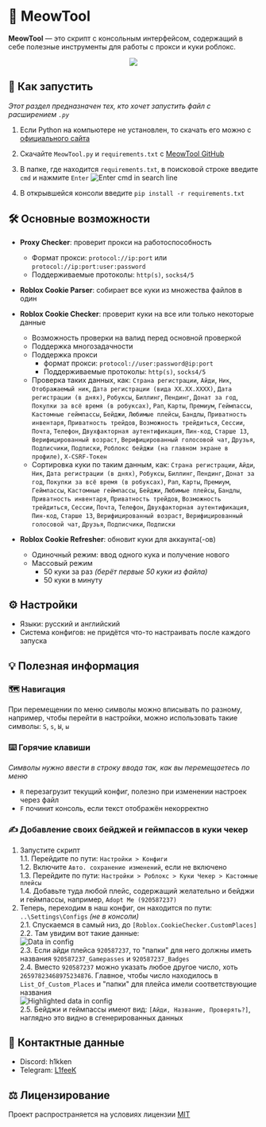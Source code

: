 # 💜 MeowTool

**MeowTool** — это скрипт с консольным интерфейсом, содержащий в себе полезные инструменты для работы с прокси и куки роблокс.

<p align="center">
  <img src="https://github.com/user-attachments/assets/f1a395c3-b3bf-4d9d-a33a-62a900d2baf8"/>
</p>

## 🚀 Как запустить
*Этот раздел предназначен тех, кто хочет запустить файл с расширением `.py`*
1. Если Python на компьютере не установлен, то скачать его можно c [официального сайта](https://www.python.org/)
2. Скачайте `MeowTool.py` и `requirements.txt` с [MeowTool GitHub](https://github.com/h1kken/MeowTool)
3. В папке, где находится `requirements.txt`, в поисковой строке введите `cmd` и нажмите `Enter`
   ![Enter cmd in search line](https://github.com/user-attachments/assets/7f7761ed-86b5-4ddf-9431-923b1434e5dd)

4. В открывшейся консоли введите `pip install -r requirements.txt`

## 🛠️ Основные возможности
- **Proxy Checker**: проверит прокси на работоспособность
  - Формат прокси: `protocol://ip:port` или `protocol://ip:port:user:password`
  - Поддерживаемые протоколы: `http(s)`, `socks4/5`

- **Roblox Cookie Parser**: собирает все куки из множества файлов в один

- **Roblox Cookie Checker**: проверит куки на все или только некоторые данные
  - Возможность проверки на валид перед основной проверкой
  - Поддержка многозадачности
  - Поддержка прокси
    - формат прокси: `protocol://user:password@ip:port`
    - Поддерживаемые протоколы: `http(s)`, `socks4/5`
  - Проверка таких данных, как: `Страна регистрации`, `Айди`, `Ник`, `Отображаемый ник`, `Дата регистрации (вида XX.XX.XXXX)`, `Дата регистрации (в днях)`, `Робуксы`, `Биллинг`, `Пендинг`, `Донат за год`, `Покупки за всё время (в робуксах)`, `Рап`, `Карты`, `Премиум`, `Геймпассы`, `Кастомные геймпассы`, `Бейджи`, `Любимые плейсы`, `Бандлы`, `Приватность инвентаря`, `Приватность трейдов`, `Возможность трейдиться`, `Сессии`, `Почта`, `Телефон`, `Двухфакторная аутентификация`, `Пин-код`, `Старше 13`, `Верифицированный возраст`, `Верифицированный голосовой чат`, `Друзья`, `Подписчики`, `Подписки`, `Роблокс бейджи (на главном экране в профиле)`, `X-CSRF-Токен`
  - Сортировка куки по таким данным, как: `Страна регистрации`, `Айди`, `Ник`, `Дата регистрации (в днях)`, `Робуксы`, `Биллинг`, `Пендинг`, `Донат за год`, `Покупки за всё время (в робуксах)`, `Рап`, `Карты`, `Премиум`, `Геймпассы`, `Кастомные геймпассы`, `Бейджи`, `Любимые плейсы`, `Бандлы`, `Приватность инвентаря`, `Приватность трейдов`, `Возможность трейдиться`, `Сессии`, `Почта`, `Телефон`, `Двухфакторная аутентификация`, `Пин-код`, `Старше 13`, `Верифицированный возраст`, `Верифицированный голосовой чат`, `Друзья`, `Подписчики`, `Подписки`

- **Roblox Cookie Refresher**: обновит куки для аккаунта(-ов)
  - Одиночный режим: ввод одного кука и получение нового
  - Массовый режим
    - 50 куки за раз *(берёт первые 50 куки из файла)*
    - 50 куки в минуту

## ⚙️ Настройки
- Языки: русский и английский
- Система конфигов: не придётся что-то настраивать после каждого запуска

## 💡 Полезная информация

### 🗺️ Навигация
При перемещении по меню символы можно вписывать по разному, например, чтобы перейти в настройки, можно использовать такие символы: `S`, `s`, `Ы`, `ы`

### ⌨️ Горячие клавиши
*Символы нужно ввести в строку ввода так, как вы перемещаетесь по меню*
- `R` перезагрузит текущий конфиг, полезно при изменении настроек через файл
- `F` починит консоль, если текст отображён некорректно

### ✍️ Добавление своих бейджей и геймпассов в куки чекер
1. Запустите скрипт\
  1.1. Перейдите по пути: `Настройки > Конфиги`\
  1.2. Включите `Авто. сохранение изменений`, если не включено\
  1.3. Перейдите по пути: `Настройки > Роблокс > Куки Чекер > Кастомные плейсы`\
  1.4. Добавьте туда любой плейс, содержащий желательно и бейджи и геймпассы, например, `Adopt Me (920587237)`
2. Теперь, переходим в наш конфиг, он находится по пути: `..\Settings\Configs` *(не в консоли)*\
  2.1. Спускаемся в самый низ, до `[Roblox.CookieChecker.CustomPlaces]`\
  2.2. Там увидим вот такие данные:\
       ![Data in config](https://github.com/user-attachments/assets/f6b1598f-465d-4282-9c09-0a3185a24747)\
  2.3. Если айди плейса `920587237`, то "папки" для него должны иметь названия `920587237_Gamepasses` и `920587237_Badges`\
  2.4. Вместо `920587237` можно указать любое другое число, хоть `26597823468975234876`. Главное, чтобы число находилось в `List_Of_Custom_Places` и "папки" для плейса имели соответствующие названия\
       ![Highlighted data in config](https://github.com/user-attachments/assets/6ce03581-00a0-4e7b-89de-4fdf734e3031)\
  2.5. Бейджи и геймпассы имеют вид: `[Айди, Название, Проверять?]`, наглядно это видно в сгенерированных данных

## 🔗 Контактные данные
- Discord: h1kken
- Telegram: [L1feeK](https://t.me/L1feeK)

## ⚖️ Лицензирование
Проект распространяется на условиях лицензии [MIT](https://github.com/h1kken/MeowTool/blob/main/LICENSE)
